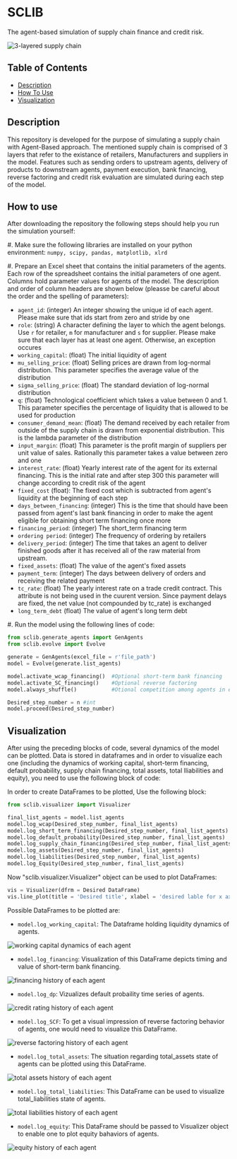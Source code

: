 # SCLIB

The agent-based simulation of supply chain finance and credit risk.

![3-layered supply chain](./charts/chart1.png)

## Table of Contents

- [Description](#description)
- [How To Use](#how_to_use)
- [Visualization](#visualizing)

## Description

This repository is developed for the purpose of simulating a supply chain with
Agent-Based approach. The mentioned supply chain is comprised of 3 layers that
refer to the existance of retailers, Manufacturers and suppliers in the model.
Features such as sending orders to upstream agents, delivery of products to
downstream agents, payment execution, bank financing, reverse factoring and
credit risk evaluation are simulated during each step of the model.

## How to use

After downloading the repository the following steps should help you run the
simulation yourself:

#. Make sure the following libraries are installed on your python environment: `numpy, scipy, pandas, matplotlib, xlrd`

#. Prepare an Excel sheet that contains the initial parameters of the agents. Each row of the spreadsheet contains the initial parameters of one agent. Columns hold parameter values for agents of the model. The description and order of column headers are shown below (pleasse be careful about the order and the spelling of parameters):

  * `agent_id`: (integer) An integer showing the unique id of each agent. Please make sure that ids start from zero and stride by one
  * `role`: (string) A character defining the layer to which the agent belongs. Use `r` for retailer, `m` for manufacturer and `s` for supplier. Please make sure that each layer has at least one agent. Otherwise, an exception occures
  * `working_capital`: (float) The initial liquidity of agent
  * `mu_selling_price`: (float) Selling prices are drawn from log-normal distribution. This parameter specifies the average value of the distribution
  * `sigma_selling_price`: (float) The standard deviation of log-normal distribution
  * `q`: (float) Technological coefficient which takes a value between 0 and 1. This parameter specifies the percentage of liquidity that is allowed to be used for production
  * `consumer_demand_mean`: (float) The demand received by each retailer from outside of the supply chain is drawn from exponential distribution. This is the lambda parameter of the distribution
  * `input_margin`: (float) This parameter is the profit margin of suppliers per unit value of sales. Rationally this parameter takes a value between zero and one
  * `interest_rate`: (float) Yearly interest rate of the agent for its external financing. This is the initial rate and after step 300 this parameter will change according to credit risk of the agent
  * `fixed_cost` (float): The fixed cost which is subtracted from agent's liquidity at the beginning of each step
  * `days_between_financing`: (integer) This is the time that should have been passed from agent's last bank financing in order to make the agent eligible for obtaining short term financing once more
  * `financing_period`: (integer) The short_term financing term
  * `ordering period`: (integer) The frequency of ordering by retailers
  * `delivery_period`: (integer) The time that takes an agent to deliver finished goods after it has received all of the raw material from upstream.
  * `fixed_assets`: (float) The value of the agent's fixed assets
  * `payment_term`: (integer) The days between delivery of orders and receiving the related payment
  * `tc_rate`: (float) The yearly interest rate on a trade credit contract. This attribute is not being used in the cuurent version. Since payment delays are fixed, the net value (not compounded by tc_rate) is exchanged
  * `long_term_debt` (float) The value of agent's long term debt

#. Run the model using the following lines of code:

```python
from sclib.generate_agents import GenAgents
from sclib.evolve import Evolve

generate = GenAgents(excel_file = r'file_path')
model = Evolve(generate.list_agents)

model.activate_wcap_financing()  #Optional short-term bank financing
model.activate_SC_financing()    #Optional reverse factoring
model.always_shuffle()           #Otional competition among agents in each layer

Desired_step_number = n #int
model.proceed(Desired_step_number)
```

## Visualization

After using the preceding blocks of code, several dynamics of the model can be plotted. Data is stored in dataframes and in order to
visualize each one (including the dynamics of working capital, short-term financing, default probability, supply chain financing, total assets, total lliabilities and equity), you need to use the following block of code:

In order to create DataFrames to be plotted, Use the following block:
```python
from sclib.visualizer import Visualizer

final_list_agents = model.list_agents
model.log_wcap(Desired_step_number, final_list_agents)
model.log_short_term_financing(Desired_step_number, final_list_agents)
model.log_default_probability(Desired_step_number, final_list_agents)
model.log_supply_chain_financing(Desired_step_number, final_list_agents)
model.log_assets(Desired_step_number, final_list_agents)
model.log_liabilities(Desired_step_number, final_list_agents)
model.log_Equity(Desired_step_number, final_list_agents)
```

Now "sclib.visualizer.Visualizer" object can be used to plot DataFrames:
```python
vis = Visualizer(dfrm = Desired DataFrame)
vis.line_plot(title = 'Desired title', xlabel = 'desired lable for x axis', ylabel = 'desired label for y axis' , legend = boolean)
```
Possible DataFrames to be plotted are:

  * `model.log_working_capital`: The Dataframe holding liquidity dynamics of agents. 
  
  ![working capital dynamics of each agent](./charts/working_capital_dynamics-of-each_agent.png)


  * `model.log_financing`: Visualization of this DataFrame depicts timing and value of short-term bank financing.
  
  ![financing history of each agent](./charts/financing_history_of_each_agent.png)


  * `model.log_dp`: Vizualizes default probaility time series of agents.
  
  ![credit rating history of each agent](./charts/credit_rating_history_of_each_agent.png)


  * `model.log_SCF`: To get a visual impression of reverse factoring behavior of agents, one would need to visualize this DataFrame.
  
  ![reverse factoring history of each agent](./charts/reverse_factoring_history_of_each_agent.png)


  * `model.log_total_assets`: The situation regarding total_assets state of agents can be plotted using this DataFrame.
  
  ![total assets history of each agent](./charts/total_assets_history_of_each_agent.png)


  * `model.log_total_liabilities`: This DataFrame can be used to visualize total_liabilities state of agents. 
  
  ![total liabilities history of each agent](./charts/total_liabilities_history_of_each_agent.png)


  * `model.log_equity`: This DataFrame should be passed to Visualizer object to enable one to plot equity bahaviors of agents. 
  
  ![equity history of each agent](./charts/equity_history_of_each_agent.png)

